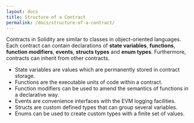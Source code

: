 ```yaml
---
layout: docs
title: Structure of a Contract
permalink: /docs/structure-of-a-contract/
---
```


Contracts in Solidity are similar to classes in object-oriented languages.
Each contract can contain declarations of **state variables**, **functions**,
**function modifiers**, **events**, **structs types** and **enum types**.
Furthermore, contracts can inherit from other contracts.

* State variables are values which are permanently stored in contract storage.
* Functions are the executable units of code within a contract.
* Function modifiers can be used to amend the semantics of functions in a declarative way.
* Events are convenience interfaces with the EVM logging facilities.
* Structs are custom defined types that can group several variables.
* Enums can be used to create custom types with a finite set of values.
